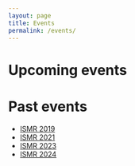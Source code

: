```yaml
---
layout: page
title: Events
permalink: /events/
---
```


# Upcoming events

# Past events

- [ISMR 2019](/ismr2019/index)
- [ISMR 2021](/ismr2021/index)
- [ISMR 2023](/ismr2023/index)
- [ISMR 2024](/ismr2024/index)


